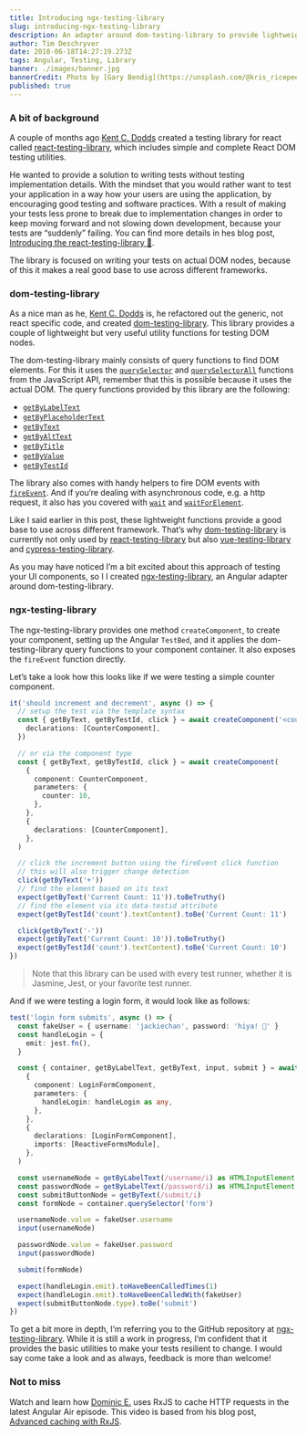 ```yaml
---
title: Introducing ngx-testing-library
slug: introducing-ngx-testing-library
description: An adapter around dom-testing-library to provide lightweight utility functions to test Angular components.
author: Tim Deschryver
date: 2018-06-18T14:27:19.273Z
tags: Angular, Testing, Library
banner: ./images/banner.jpg
bannerCredit: Photo by [Gary Bendig](https://unsplash.com/@kris_ricepees) on [Unsplash](https://unsplash.com)
published: true
---
```


### A bit of background

A couple of months ago [Kent C. Dodds](https://twitter.com/kentcdodds) created a testing library for react called [react-testing-library](https://github.com/kentcdodds/react-testing-library), which includes simple and complete React DOM testing utilities.

He wanted to provide a solution to writing tests without testing implementation details. With the mindset that you would rather want to test your application in a way how your users are using the application, by encouraging good testing and software practices. With a result of making your tests less prone to break due to implementation changes in order to keep moving forward and not slowing down development, because your tests are “suddenly” failing. You can find more details in hes blog post, [Introducing the react-testing-library 🐐](https://blog.kentcdodds.com/introducing-the-react-testing-library-e3a274307e65).

The library is focused on writing your tests on actual DOM nodes, because of this it makes a real good base to use across different frameworks.

### dom-testing-library

As a nice man as he, [Kent C. Dodds](https://twitter.com/kentcdodds) is, he refactored out the generic, not react specific code, and created [dom-testing-library](https://github.com/kentcdodds/dom-testing-library). This library provides a couple of lightweight but very useful utility functions for testing DOM nodes.

The dom-testing-library mainly consists of query functions to find DOM elements. For this it uses the [`querySelector`](https://developer.mozilla.org/en-US/docs/Web/API/Document/querySelector) and [`querySelectorAll`](https://developer.mozilla.org/en-US/docs/Web/API/Document/querySelectorAll) functions from the JavaScript API, remember that this is possible because it uses the actual DOM. The query functions provided by this library are the following:

- [`getByLabelText`](https://github.com/kentcdodds/dom-testing-library#getbylabeltext)
- [`getByPlaceholderText`](https://github.com/kentcdodds/dom-testing-library#getbyplaceholdertext)
- [`getByText`](https://github.com/kentcdodds/dom-testing-library#getbytext)
- [`getByAltText`](https://github.com/kentcdodds/dom-testing-library#getbyalttext)
- [`getByTitle`](https://github.com/kentcdodds/dom-testing-library#getbytitle)
- [`getByValue`](https://github.com/kentcdodds/dom-testing-library#getbyvalue)
- [`getByTestId`](https://github.com/kentcdodds/dom-testing-library#getbytestid)

The library also comes with handy helpers to fire DOM events with [`fireEvent`](https://github.com/kentcdodds/dom-testing-library#fireevent). And if you‘re dealing with asynchronous code, e.g. a http request, it also has you covered with [`wait`](https://github.com/kentcdodds/dom-testing-library#wait) and [`waitForElement`](https://github.com/kentcdodds/dom-testing-library#waitforelement).

Like I said earlier in this post, these lightweight functions provide a good base to use across different framework. That’s why [dom-testing-library](https://github.com/kentcdodds/dom-testing-library) is currently not only used by [react-testing-library](https://github.com/kentcdodds/react-testing-library) but also [vue-testing-library](https://github.com/dfcook/vue-testing-library) and [cypress-testing-library](https://github.com/kentcdodds/cypress-testing-library).

As you may have noticed I’m a bit excited about this approach of testing your UI components, so I I created [ngx-testing-library](https://github.com/timdeschryver/ngx-testing-library), an Angular adapter around dom-testing-library.

### ngx-testing-library

The ngx-testing-library provides one method `createComponent`, to create your component, setting up the Angular `TestBed`, and it applies the dom-testing-library query functions to your component container. It also exposes the `fireEvent` function directly.

Let’s take a look how this looks like if we were testing a simple counter component.

```ts
it('should increment and decrement', async () => {
  // setup the test via the template syntax
  const { getByText, getByTestId, click } = await createComponent('<counter [counter]="10"></counter>', {
    declarations: [CounterComponent],
  })

  // or via the component type
  const { getByText, getByTestId, click } = await createComponent(
    {
      component: CounterComponent,
      parameters: {
        counter: 10,
      },
    },
    {
      declarations: [CounterComponent],
    },
  )

  // click the increment button using the fireEvent click function
  // this will also trigger change detection
  click(getByText('+'))
  // find the element based on its text
  expect(getByText('Current Count: 11')).toBeTruthy()
  // find the element via its data-testid attribute
  expect(getByTestId('count').textContent).toBe('Current Count: 11')

  click(getByText('-'))
  expect(getByText('Current Count: 10')).toBeTruthy()
  expect(getByTestId('count').textContent).toBe('Current Count: 10')
})
```

> Note that this library can be used with every test runner, whether it is Jasmine, Jest, or your favorite test runner.

And if we were testing a login form, it would look like as follows:

```ts
test('login form submits', async () => {
  const fakeUser = { username: 'jackiechan', password: 'hiya! 🥋' }
  const handleLogin = {
    emit: jest.fn(),
  }

  const { container, getByLabelText, getByText, input, submit } = await createComponent(
    {
      component: LoginFormComponent,
      parameters: {
        handleLogin: handleLogin as any,
      },
    },
    {
      declarations: [LoginFormComponent],
      imports: [ReactiveFormsModule],
    },
  )

  const usernameNode = getByLabelText(/username/i) as HTMLInputElement
  const passwordNode = getByLabelText(/password/i) as HTMLInputElement
  const submitButtonNode = getByText(/submit/i)
  const formNode = container.querySelector('form')

  usernameNode.value = fakeUser.username
  input(usernameNode)

  passwordNode.value = fakeUser.password
  input(passwordNode)

  submit(formNode)

  expect(handleLogin.emit).toHaveBeenCalledTimes(1)
  expect(handleLogin.emit).toHaveBeenCalledWith(fakeUser)
  expect(submitButtonNode.type).toBe('submit')
})
```

To get a bit more in depth, I’m referring you to the GitHub repository at [ngx-testing-library](https://github.com/timdeschryver/ngx-testing-library). While it is still a work in progress, I’m confident that it provides the basic utilities to make your tests resilient to change. I would say come take a look and as always, feedback is more than welcome!

### Not to miss

Watch and learn how [Dominic E.](https://twitter.com/elmd_) uses RxJS to cache HTTP requests in the latest Angular Air episode. This video is based from his blog post, [Advanced caching with RxJS](https://blog.thoughtram.io/angular/2018/03/05/advanced-caching-with-rxjs.html).
